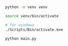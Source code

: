 ```bash
python -m venv venv
```

```bash
source venv/bin/activate

# for windows
./Scripts/Bin/activate.exe
```

```bash
python main.py
```

